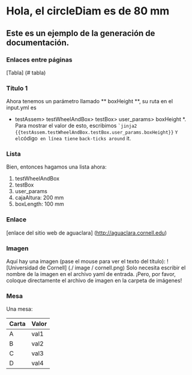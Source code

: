 # Hola, el circleDiam es de 80 mm
## Este es un ejemplo de la generación de documentación.

### Enlaces entre páginas
[Tabla] (# tabla)

### Título 1
Ahora tenemos un parámetro llamado ** boxHeight **, su ruta en el input.yml es
* testAssem> testWheelAndBox> testBox> user_params> boxHeight *.
Para mostrar el valor de esto, escribimos
`` `jinja2
{{testAssem.testWheelAndBox.testBox.user_params.boxHeight}}
`` `
Y el `código` en línea tiene` `back-ticks around` it.

### Lista
Bien, entonces hagamos una lista ahora:
1. testWheelAndBox
1. testBox
1. user_params
1. cajaAltura: 200 mm
2. boxLength: 100 mm

### Enlace
[enlace del sitio web de aguaclara] (http://aguaclara.cornell.edu)

### Imagen
Aquí hay una imagen (pase el mouse para ver el texto del título):
! [Universidad de Cornell] (./ image / cornell.png)
Solo necesita escribir el nombre de la imagen en el archivo yaml de entrada.
¡Pero, por favor, coloque directamente el archivo de imagen en la carpeta de imágenes!

### Mesa

Una mesa:

| Carta | Valor |
| --- | --- |
| A | val1 |
| B | val2 |
| C | val3 |
| D | val4 |
